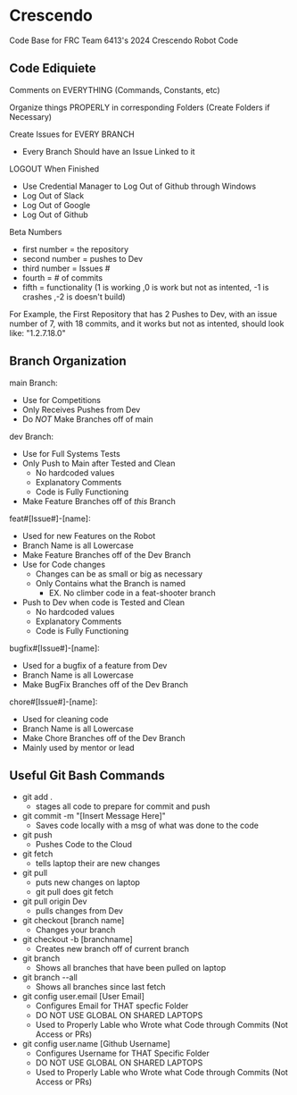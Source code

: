# Crescendo
Code Base for FRC Team 6413's 2024 Crescendo Robot Code

## Code Ediquiete

  Comments on EVERYTHING (Commands, Constants, etc)
  
  Organize things PROPERLY in corresponding Folders (Create Folders if Necessary)
  
  Create Issues for EVERY BRANCH
  - Every Branch Should have an Issue Linked to it
    
  LOGOUT When Finished
  - Use Credential Manager to Log Out of Github through Windows
  - Log Out of Slack
  - Log Out of Google
  - Log Out of Github

   Beta Numbers
 - first number = the repository
 - second number = pushes to Dev
 - third number = Issues #
 - fourth = # of commits
 - fifth = functionality (1 is working ,0 is work but not as intented, -1 is crashes ,-2 is doesn't build)

For Example, the First Repository that has 2 Pushes to Dev, with an issue number of 7, with 18 commits, and it works but not as intented, should look like: "1.2.7.18.0"

## Branch Organization

main Branch: 

- Use for Competitions
- Only Receives Pushes from Dev
- Do *NOT* Make Branches off of main

dev Branch:

-  Use for Full Systems Tests
- Only Push to Main after Tested and Clean
	- No hardcoded values
	-  Explanatory Comments
	- Code is Fully Functioning
-  Make Feature Branches off of *this* Branch

feat#[Issue#]-[name]: 

- Used for new Features on the Robot
- Branch Name is all Lowercase
- Make Feature Branches off of the Dev Branch
-  Use for Code changes
	- Changes can be as small or big as necessary
	- Only Contains what the Branch is named
		- EX. No climber code in a feat-shooter branch
-  Push to Dev when code is Tested and Clean
	- No hardcoded values
	-  Explanatory Comments
	- Code is Fully Functioning

bugfix#[Issue#]-[name]: 

- Used for a bugfix of a feature from Dev
- Branch Name is all Lowercase
- Make BugFix Branches off of the Dev Branch

chore#[Issue#]-[name]: 

- Used for cleaning code
- Branch Name is all Lowercase
- Make Chore Branches off of the Dev Branch
- Mainly used by mentor or lead


## Useful Git Bash Commands
- git add .
	- stages all code to prepare for commit and push
- git commit -m "[Insert Message Here]" 
	- Saves code locally with a msg of what was done to the code
- git push
	- Pushes Code to the Cloud
- git fetch
	- tells laptop their are new changes
- git pull
	- puts new changes on laptop 
	- git pull does git fetch
- git pull origin Dev
	- pulls changes from Dev
- git checkout [branch name]
	- Changes your branch
- git checkout -b [branchname]
	- Creates new branch off of current branch
- git branch
	- Shows all branches that have been pulled on laptop
- git branch --all
	- Shows all branches since last fetch
- git config user.email [User Email]
  - Configures Email for THAT specfic Folder
  - DO NOT USE GLOBAL ON SHARED LAPTOPS
  - Used to Properly Lable who Wrote what Code through Commits (Not Access or PRs)
- git config user.name [Github Username]
  - Configures Username for THAT Specific Folder
  - DO NOT USE GLOBAL ON SHARED LAPTOPS
  - Used to Properly Lable who Wrote what Code through Commits (Not Access or PRs)